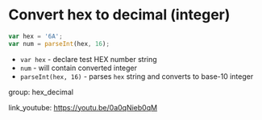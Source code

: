 # Convert hex to decimal (integer)

```javascript
var hex = '6A';
var num = parseInt(hex, 16);
```

- `var hex` - declare test HEX number string
- `num` - will contain converted integer
- `parseInt(hex, 16)` - parses ```hex``` string and converts to base-10 integer

group: hex_decimal


link_youtube: https://youtu.be/0a0qNieb0qM
